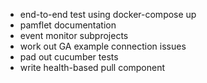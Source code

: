  * end-to-end test using docker-compose up
 * pamflet documentation
 * event monitor subprojects
 * work out GA example connection issues
 * pad out cucumber tests
 * write health-based pull component
